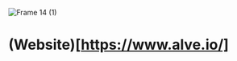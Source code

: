 ![Frame 14 (1)](https://user-images.githubusercontent.com/61861940/125545993-bad88328-7c92-4b49-a415-5eb434788ac9.jpg)

# (Website)[https://www.alve.io/]
